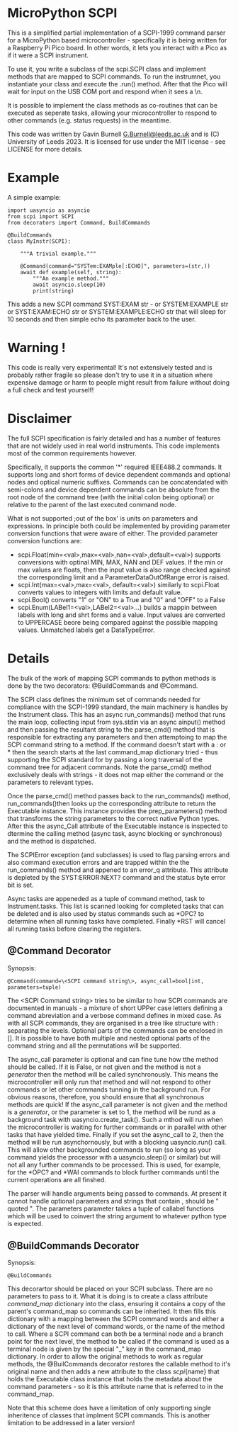 # MicroPython SCPI

This is a simplified partial implementation of a SCPI-1999 command parser for a MicroPython based microcontroller -
specifically it is being written for a Raspberry Pi Pico board. In other words, it lets you interact with a Pico as if
 it were a SCPI instrument.

To use it, you write a subclass of the scpi.SCPI class and implement methods that are mapped to SCPI commands. To run
the instrumnet, you instantiate your class and execute the .run() method. After that the Pico will wait for input
on the USB COM port and respond when it sees a \n.

It is possible to implement the class methods as co-routines that can be executed as seperate tasks, allowing your
microcontroller to respond to other commands (e.g. status requests) in the meantime.

This code was written by Gavin Burnell <G.Burnell@leeds.ac.uk> and is (C) University of Leeds 2023. It is licensed for use under the MIT license - see LICENSE
for more details.

# Example

A simple example:

    import uasyncio as asyncio
    from scpi import SCPI
    from decorators import Command, BuildCommands

    @BuildCommands
    class MyInstr(SCPI):

        """A trivial example."""

        @Command(command="SYSTem:EXAMple[:ECHO]", parameters=(str,))
        await def example(self, string):
            """An example method."""
            await asyncio.sleep(10)
            print(string)

This adds a new SCPI command SYST:EXAM str - or SYSTEM:EXAMPLE str or SYST:EXAM:ECHO str or SYSTEM:EXAMPLE:ECHO str
that will sleep for 10 seconds and then simple echo its parameter back to the user.

# Warning !

This code is really very experimental! It's not extensively tested and is probably rather fragile so please don't try to use it in a situation where expensive damage or harm to people might result from failure without doing a full check and test yourself!

# Disclaimer

The full SCPI specification is fairly detailed and has a number of features that are not widely used in real world instruments.
This code implements most of the common requirements however.

Specifically, it supports the common '\*' required IEEE488.2 commands. It supports long and short forms of device dependent
commands and optional nodes and optical numeric suffixes. Commands can be concatendated with semi-colons and device
dependent commands can be absolute from the root node of the command tree (with the initial colon being optional) or
relative to the parent of the last executed command node.

What is not supported ;out of the box' is units on parameters and expressions. In principle both could be implemented
by providing parameter conversion functions that were aware of either. The provided parameter conversion functions are:
- scpi.Float(min=\<val\>,max=\<val\>,nan=\<val\>,default=\<val\>) supports conversions with optinal MIN, MAX, NAN and DEF
  values. If the min or max values are floats, then the input value is also range checked against the corresponding limit
  and a ParameterDataOutOfRange error is raised.
- scpi.Int(max=\<val\>,max=\<val\>, default=\<val\>) similarly to scpi.Float converts values to integers with limits and default
  value.
- scpi.Bool() converts "1" or "ON" to a True and "0" and "OFF" to a False
- scpi.Enum(LABel1=\<val\>,LABel2=\<val\>...) builds a mappin between labels with long and shrt forms and a value. Input
  values are converted to UPPERCASE beore being compared against the possible mapping values. Unmatched labels get a
  DataTypeError.

# Details

The bulk of the work of mapping SCPI commands to python methods is done by the two decorators: @BuildCommands and @Command.

The SCPI class defines the minimum set of commands needed for compliance with the SCPI-1999 standard, the main machinery
is handles by the Instrument class. This has an async run_commands() method that runs the main loop, collecting input
from sys.stdin via an async ainput() method and then passing the resultant string to the parse_cmd() method that is
responsible for extracting any parameters and then attemptoing to map the SCPI command string to a method. If the
command doesn't start with a : or * then the search starts at the last command_map dictionary tried - thus supporting
the SCPI standard for by passing a long traversal of the command tree for adjacent commands. Note the parse_cmd() method
exclusively deals with strings - it does not map either the command or the parameters to relevant types.

Once the parse_cmd() method passes back to the run_commands() method, run_commands()then looks up the corresponding
attribute to return the Executable instance. This instance provides the prep_parameters() method that transforms the
string parameters to the correct native Python types. After this the async_Call attribute of the Executable instance is
inspected to dtermine the calling method (async task, async blocking or synchronous) and the method is dispatched.

The SCPIError exception (and subclasses) is used to flag parsing errors and also command execution errors and are
trapped within the the run_commands() method and appened to an error_q attribute. This attribute is depleted by the
SYST:ERROR:NEXT? command and the status byte error bit is set.

Async tasks are appeneded as a tuple of command method, task to Instrument.tasks. This list is scanned looking for
completed tasks that can be deleted and is also used by status commands such as *OPC? to determine when all running
tasks have completed. Finally *RST will cancel all running tasks before clearing the registers.

## @Command Decorator

Synopsis:

    @Command(command=\<SCPI command string\>, async_call=bool|int, parameters=tuple)

The \<SCPI Command string\> tries to be similar to how SCPI commands are documented in manuals - a mixture of short
UPPer case letters defining a command abreviation and a verbose command defines in mixed case. As with all SCPI
commands, they are organised in a tree like structure with : separating the levels. Optional parts of the commands can
be enclosed in []. It is possible to have both multiple and nested optional parts of the command string and all the
permutations will be supported.

The async_call parameter is optional and can fine tune how tthe method should be called. If it is False, or not given
and the method is not a *generator* then the method will be called synchronously. This means the microcontroller will
only run that method and will not respond to other commands or let other commands tunning in the background run. For
obvious reasons, therefore, you should ensure that all synchronous methods are quick! If the async_call parameter is
not given and the method is a *generator*, or the parameter is set to 1, the method will be rund as a background task
with uasyncio.create_task(). Such a mthod will run when the microcontroller is waiting for further commands or in
parallel with other tasks that have yielded time. Finally if you set the async_call to 2, then the method will be run
asynchornously, but with a blocking uasyncio.run() call. This will allow other backgrounded commands to run (so long as
 your command yields the processor with a uasyncio.sleep() or similar) but will not all any further commands to be
processed. This is used, for example, for the *OPC? and *WAI commands to block further commands until the current
operations are all finshed.

The parser will handle arguments being passed to commands. At present it cannot handle optional parameters and strings
that contain , should be " quoted ". The parameters parameter takes a tuple of callabel functions which will be used to
 coinvert the string argument to whatever python type is expected.


## @BuildCommands Decorator

Synopsis:

    @BuildCommands

This decorartor should be placed on your SCPI subclass. There are no parameters to pass to it. What it is doing is to
create a class attribute *command_map* dictionary into the class, ensuring it contains a copy of the parent's
command_map so commands can be inherited. It then fills this dictionary with a mapping between the SCPI command words
and either a dictionary of the next level of command words, or the name of the method to call. Where a SCPI command can
 both be a terminal node and a branch point for the next level, the method to be called if the command is used as a
terminal node is given by the special "_" key in the command_map dictionary. In order to allow the original methods to
work as regular methods, the @BuilCommands decorator restores the callable method to it's original name and then adds a
new attribute to the class _scpi_{name} that holds the Executable class instance that holds the metadata about the
command parameters - so it is this attribute name that is referred to in the command_map.

Note that this scheme does have a limitation of only supporting single inheritence of classes that implment SCPI
commands. This is another limitation to be addressed in a later version!
